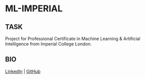# ML-IMPERIAL

## TASK
Project for Professional Certificate in Machine Learning & Artificial Intelligence from Imperial College London.

## BIO
[LinkedIn](www.linkedin.com/in/okky-wicaksono) | [GitHub](https://github.com/wicaksono-adi)

